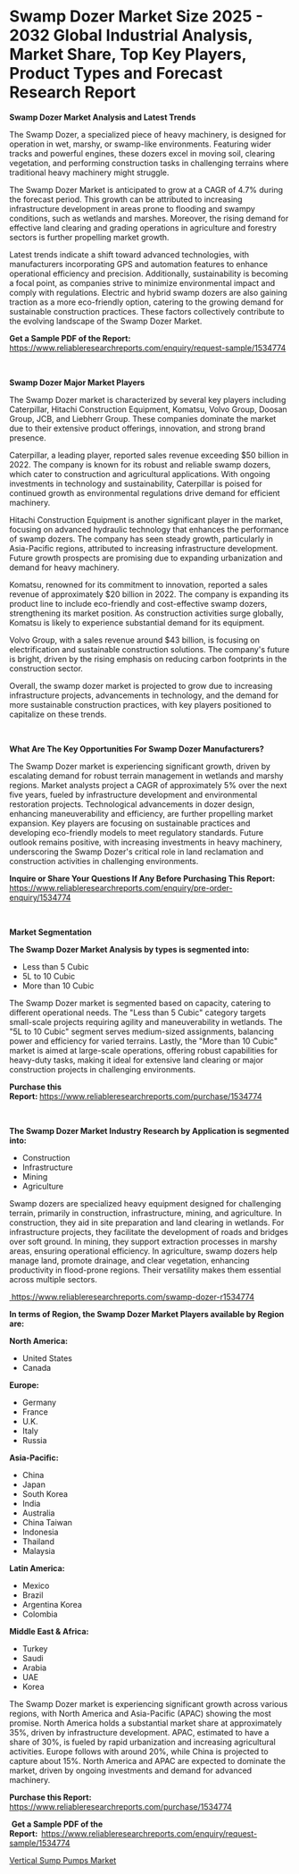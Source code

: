 <p><h1>Swamp Dozer Market Size 2025 - 2032 Global Industrial Analysis, Market Share, Top Key Players, Product Types and Forecast Research Report</h1></p><p><strong>Swamp Dozer Market Analysis and Latest Trends</strong></p>
<p><p>The Swamp Dozer, a specialized piece of heavy machinery, is designed for operation in wet, marshy, or swamp-like environments. Featuring wider tracks and powerful engines, these dozers excel in moving soil, clearing vegetation, and performing construction tasks in challenging terrains where traditional heavy machinery might struggle. </p><p>The Swamp Dozer Market is anticipated to grow at a CAGR of 4.7% during the forecast period. This growth can be attributed to increasing infrastructure development in areas prone to flooding and swampy conditions, such as wetlands and marshes. Moreover, the rising demand for effective land clearing and grading operations in agriculture and forestry sectors is further propelling market growth. </p><p>Latest trends indicate a shift toward advanced technologies, with manufacturers incorporating GPS and automation features to enhance operational efficiency and precision. Additionally, sustainability is becoming a focal point, as companies strive to minimize environmental impact and comply with regulations. Electric and hybrid swamp dozers are also gaining traction as a more eco-friendly option, catering to the growing demand for sustainable construction practices. These factors collectively contribute to the evolving landscape of the Swamp Dozer Market.</p></p>
<p><strong>Get a Sample PDF of the Report:&nbsp;</strong> <a href="https://www.reliableresearchreports.com/enquiry/request-sample/1534774?utm_campaign=2248&utm_medium=2&utm_source=Github&utm_content=ia&utm_term=17022025&utm_id=swamp-dozer">https://www.reliableresearchreports.com/enquiry/request-sample/1534774</a></p>
<p>&nbsp;</p>
<p><strong>Swamp Dozer Major Market Players</strong></p>
<p><p>The Swamp Dozer market is characterized by several key players including Caterpillar, Hitachi Construction Equipment, Komatsu, Volvo Group, Doosan Group, JCB, and Liebherr Group. These companies dominate the market due to their extensive product offerings, innovation, and strong brand presence.</p><p>Caterpillar, a leading player, reported sales revenue exceeding $50 billion in 2022. The company is known for its robust and reliable swamp dozers, which cater to construction and agricultural applications. With ongoing investments in technology and sustainability, Caterpillar is poised for continued growth as environmental regulations drive demand for efficient machinery.</p><p>Hitachi Construction Equipment is another significant player in the market, focusing on advanced hydraulic technology that enhances the performance of swamp dozers. The company has seen steady growth, particularly in Asia-Pacific regions, attributed to increasing infrastructure development. Future growth prospects are promising due to expanding urbanization and demand for heavy machinery.</p><p>Komatsu, renowned for its commitment to innovation, reported a sales revenue of approximately $20 billion in 2022. The company is expanding its product line to include eco-friendly and cost-effective swamp dozers, strengthening its market position. As construction activities surge globally, Komatsu is likely to experience substantial demand for its equipment.</p><p>Volvo Group, with a sales revenue around $43 billion, is focusing on electrification and sustainable construction solutions. The company's future is bright, driven by the rising emphasis on reducing carbon footprints in the construction sector.</p><p>Overall, the swamp dozer market is projected to grow due to increasing infrastructure projects, advancements in technology, and the demand for more sustainable construction practices, with key players positioned to capitalize on these trends.</p></p>
<p>&nbsp;</p>
<p><strong>What Are The Key Opportunities For Swamp Dozer Manufacturers?</strong></p>
<p><p>The Swamp Dozer market is experiencing significant growth, driven by escalating demand for robust terrain management in wetlands and marshy regions. Market analysts project a CAGR of approximately 5% over the next five years, fueled by infrastructure development and environmental restoration projects. Technological advancements in dozer design, enhancing maneuverability and efficiency, are further propelling market expansion. Key players are focusing on sustainable practices and developing eco-friendly models to meet regulatory standards. Future outlook remains positive, with increasing investments in heavy machinery, underscoring the Swamp Dozer's critical role in land reclamation and construction activities in challenging environments.</p></p>
<p><strong>Inquire or Share Your Questions If Any Before Purchasing This Report:</strong> <a href="https://www.reliableresearchreports.com/enquiry/pre-order-enquiry/1534774?utm_campaign=2248&utm_medium=2&utm_source=Github&utm_content=ia&utm_term=17022025&utm_id=swamp-dozer">https://www.reliableresearchreports.com/enquiry/pre-order-enquiry/1534774</a></p>
<p>&nbsp;</p>
<p><strong>Market Segmentation</strong></p>
<p><strong>The Swamp Dozer Market Analysis by types is segmented into:</strong></p>
<p><ul><li>Less than 5 Cubic</li><li>5L to 10 Cubic</li><li>More than 10 Cubic</li></ul></p>
<p><p>The Swamp Dozer market is segmented based on capacity, catering to different operational needs. The "Less than 5 Cubic" category targets small-scale projects requiring agility and maneuverability in wetlands. The "5L to 10 Cubic" segment serves medium-sized assignments, balancing power and efficiency for varied terrains. Lastly, the "More than 10 Cubic" market is aimed at large-scale operations, offering robust capabilities for heavy-duty tasks, making it ideal for extensive land clearing or major construction projects in challenging environments.</p></p>
<p><strong>Purchase this Report:&nbsp;</strong><a href="https://www.reliableresearchreports.com/purchase/1534774?utm_campaign=2248&utm_medium=2&utm_source=Github&utm_content=ia&utm_term=17022025&utm_id=swamp-dozer">https://www.reliableresearchreports.com/purchase/1534774</a></p>
<p>&nbsp;</p>
<p><strong>The Swamp Dozer Market Industry Research by Application is segmented into:</strong></p>
<p><ul><li>Construction</li><li>Infrastructure</li><li>Mining</li><li>Agriculture</li></ul></p>
<p><p>Swamp dozers are specialized heavy equipment designed for challenging terrain, primarily in construction, infrastructure, mining, and agriculture. In construction, they aid in site preparation and land clearing in wetlands. For infrastructure projects, they facilitate the development of roads and bridges over soft ground. In mining, they support extraction processes in marshy areas, ensuring operational efficiency. In agriculture, swamp dozers help manage land, promote drainage, and clear vegetation, enhancing productivity in flood-prone regions. Their versatility makes them essential across multiple sectors.</p></p>
<p><a href="https://www.reliableresearchreports.com/swamp-dozer-r1534774?utm_campaign=2248&utm_medium=2&utm_source=Github&utm_content=ia&utm_term=17022025&utm_id=swamp-dozer">&nbsp;https://www.reliableresearchreports.com/swamp-dozer-r1534774</a></p>
<p><strong>In terms of Region, the Swamp Dozer Market Players available by Region are:</strong></p>
<p>
    <p> <strong> North America: </strong>
        <ul>
            <li>United States</li>
            <li>Canada</li>
        </ul>
        </p> 
    <p> <strong> Europe: </strong>
        <ul>
            <li>Germany</li>
            <li>France</li>
            <li>U.K.</li>
            <li>Italy</li>
            <li>Russia</li>
        </ul>
        </p> 
    <p> <strong> Asia-Pacific: </strong>
        <ul>
            <li>China</li>
            <li>Japan</li>
            <li>South Korea</li>
            <li>India</li>
            <li>Australia</li>
            <li>China Taiwan</li>
            <li>Indonesia</li>
            <li>Thailand</li>
            <li>Malaysia</li>
        </ul>
        </p> 
    <p> <strong> Latin America: </strong>
        <ul>
            <li>Mexico</li>
            <li>Brazil</li>
            <li>Argentina Korea</li>
            <li>Colombia</li>
        </ul>
        </p> 
    <p> <strong> Middle East & Africa: </strong>
        <ul>
            <li>Turkey</li>
            <li>Saudi</li>
            <li>Arabia</li>
            <li>UAE</li>
            <li>Korea</li>
        </ul>
    </p>
    </p>
<p><p>The Swamp Dozer market is experiencing significant growth across various regions, with North America and Asia-Pacific (APAC) showing the most promise. North America holds a substantial market share at approximately 35%, driven by infrastructure development. APAC, estimated to have a share of 30%, is fueled by rapid urbanization and increasing agricultural activities. Europe follows with around 20%, while China is projected to capture about 15%. North America and APAC are expected to dominate the market, driven by ongoing investments and demand for advanced machinery.</p></p>
<p><strong>Purchase this Report: </strong><a href="https://www.reliableresearchreports.com/purchase/1534774?utm_campaign=2248&utm_medium=2&utm_source=Github&utm_content=ia&utm_term=17022025&utm_id=swamp-dozer">https://www.reliableresearchreports.com/purchase/1534774</a></p>
<p>&nbsp;<strong>Get a Sample PDF of the Report:&nbsp;&nbsp;</strong><a href="https://www.reliableresearchreports.com/enquiry/request-sample/1534774?utm_campaign=2248&utm_medium=2&utm_source=Github&utm_content=ia&utm_term=17022025&utm_id=swamp-dozer">https://www.reliableresearchreports.com/enquiry/request-sample/1534774</a></p>
<p><strong></strong></p>
<p><p><a href="https://github.com/hammelximalschid/Market-Research-Report-List-1/blob/main/vertical-sump-pumps-market.md?utm_campaign=2248&utm_medium=2&utm_source=Github&utm_content=ia&utm_term=17022025&utm_id=swamp-dozer">Vertical Sump Pumps Market</a></p></p>